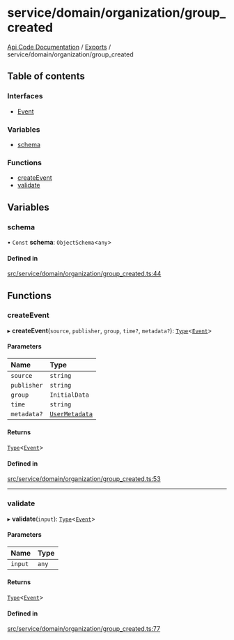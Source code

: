 # service/domain/organization/group\_created
 
[Api Code Documentation](../README.md) / [Exports](../modules.md) / service/domain/organization/group\_created

## Table of contents

### Interfaces

- [Event](../interfaces/service_domain_organization_group_created.Event.md)

### Variables

- [schema](service_domain_organization_group_created.md#schema)

### Functions

- [createEvent](service_domain_organization_group_created.md#createevent)
- [validate](service_domain_organization_group_created.md#validate)

## Variables

### schema

• `Const` **schema**: `ObjectSchema`\<`any`\>

#### Defined in

[src/service/domain/organization/group_created.ts:44](https://github.com/openkfw/TruBudget/blob/90402cb/api/src/service/domain/organization/group_created.ts#L44)

## Functions

### createEvent

▸ **createEvent**(`source`, `publisher`, `group`, `time?`, `metadata?`): [`Type`](result.md#type)\<[`Event`](../interfaces/service_domain_organization_group_created.Event.md)\>

#### Parameters

| Name | Type |
| :------ | :------ |
| `source` | `string` |
| `publisher` | `string` |
| `group` | `InitialData` |
| `time` | `string` |
| `metadata?` | [`UserMetadata`](service_domain_metadata.md#usermetadata) |

#### Returns

[`Type`](result.md#type)\<[`Event`](../interfaces/service_domain_organization_group_created.Event.md)\>

#### Defined in

[src/service/domain/organization/group_created.ts:53](https://github.com/openkfw/TruBudget/blob/90402cb/api/src/service/domain/organization/group_created.ts#L53)

___

### validate

▸ **validate**(`input`): [`Type`](result.md#type)\<[`Event`](../interfaces/service_domain_organization_group_created.Event.md)\>

#### Parameters

| Name | Type |
| :------ | :------ |
| `input` | `any` |

#### Returns

[`Type`](result.md#type)\<[`Event`](../interfaces/service_domain_organization_group_created.Event.md)\>

#### Defined in

[src/service/domain/organization/group_created.ts:77](https://github.com/openkfw/TruBudget/blob/90402cb/api/src/service/domain/organization/group_created.ts#L77)
